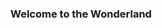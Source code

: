 ### Welcome to the Wonderland

<!My English is pretty basic, guys.

- 🔭 I’m currently studying in high school. It's pretty cool.
- 🌱 I’m currently learning how to read body language.
- 💬 Ask me about classical and aesthetic things, i love it.

### You can contact me:
yasmin.turato.silva@escola.pr.gov.br
